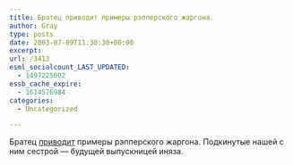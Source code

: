 ```yaml
---
title: Братец приводит примеры рэпперского жаргона.
author: Gray
type: posts
date: 2003-07-09T11:30:30+00:00
excerpt:
url: /3413
esml_socialcount_LAST_UPDATED:
  - 1497225002
essb_cache_expire:
  - 1614576984
categories:
  - Uncategorized

---
```








Братец <a href="http://aleks.com.ua/archives/000101.html" target="_blank">приводит</a> примеры рэпперского жаргона. Подкинутые нашей с ним сестрой &#8212; будущей выпускницей иняза.